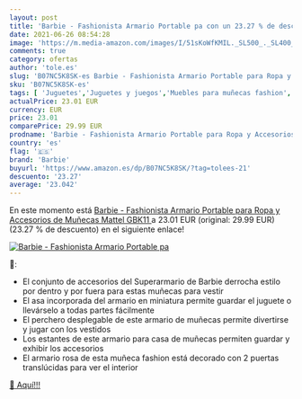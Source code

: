 ```yaml
---
layout: post
title: 'Barbie - Fashionista Armario Portable pa con un 23.27 % de descuento'
date: 2021-06-26 08:54:28
image: 'https://m.media-amazon.com/images/I/51sKoWfKMIL._SL500_._SL400_.jpg'
comments: true
category: ofertas
author: 'tole.es'
slug: 'B07NC5K8SK-es Barbie - Fashionista Armario Portable para Ropa y...'
sku: 'B07NC5K8SK-es'
tags: [ 'Juguetes','Juguetes y juegos','Muebles para muñecas fashion','Muñecas fashion y accesorios','Muñecas y accesorios','barbie','mattel', ]
actualPrice: 23.01 EUR
currency: EUR
price: 23.01
comparePrice: 29.99 EUR
prodname: 'Barbie - Fashionista Armario Portable para Ropa y Accesorios de Muñecas  Mattel GBK11 '
country: 'es'
flag: '🇪🇸'
brand: 'Barbie'
buyurl: 'https://www.amazon.es/dp/B07NC5K8SK/?tag=tolees-21'
descuento: '23.27'
average: '23.042'
---
```


En este momento está [Barbie - Fashionista Armario Portable para Ropa y Accesorios de Muñecas  Mattel GBK11 ](https://www.amazon.es/dp/B07NC5K8SK/?tag=tolees-21) a 23.01 EUR (original: 29.99 EUR) (23.27 %  de descuento) en el siguiente enlace!

[![Barbie - Fashionista Armario Portable pa](https://m.media-amazon.com/images/I/51sKoWfKMIL._SL500_._SL400_.jpg)](https://www.amazon.es/dp/B07NC5K8SK/?tag=tolees-21)

🔎:

- El conjunto de accesorios del Superarmario de Barbie derrocha estilo por dentro y por fuera para estas muñecas para vestir
- El asa incorporada del armario en miniatura permite guardar el juguete o llevárselo a todas partes fácilmente
- El perchero desplegable de este armario de muñecas permite divertirse y jugar con los vestidos
- Los estantes de este armario para casa de muñecas permiten guardar y exhibir los accesorios
- El armario rosa de esta muñeca fashion está decorado con 2 puertas translúcidas para ver el interior

[🛒 Aquí!!!](https://www.amazon.es/dp/B07NC5K8SK/?tag=tolees-21)
